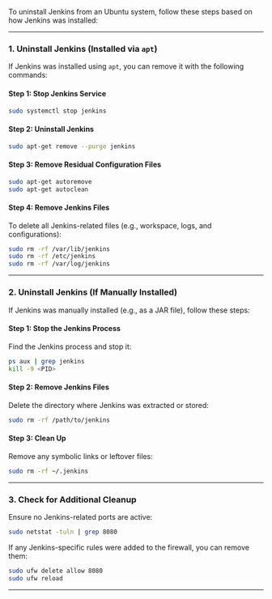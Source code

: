 To uninstall Jenkins from an Ubuntu system, follow these steps based on how Jenkins was installed:

---

### **1. Uninstall Jenkins (Installed via `apt`)**
If Jenkins was installed using `apt`, you can remove it with the following commands:

#### **Step 1: Stop Jenkins Service**
```bash
sudo systemctl stop jenkins
```

#### **Step 2: Uninstall Jenkins**
```bash
sudo apt-get remove --purge jenkins
```

#### **Step 3: Remove Residual Configuration Files**
```bash
sudo apt-get autoremove
sudo apt-get autoclean
```

#### **Step 4: Remove Jenkins Files**
To delete all Jenkins-related files (e.g., workspace, logs, and configurations):
```bash
sudo rm -rf /var/lib/jenkins
sudo rm -rf /etc/jenkins
sudo rm -rf /var/log/jenkins
```

---

### **2. Uninstall Jenkins (If Manually Installed)**
If Jenkins was manually installed (e.g., as a JAR file), follow these steps:

#### **Step 1: Stop the Jenkins Process**
Find the Jenkins process and stop it:
```bash
ps aux | grep jenkins
kill -9 <PID>
```

#### **Step 2: Remove Jenkins Files**
Delete the directory where Jenkins was extracted or stored:
```bash
sudo rm -rf /path/to/jenkins
```

#### **Step 3: Clean Up**
Remove any symbolic links or leftover files:
```bash
sudo rm -rf ~/.jenkins
```

---

### **3. Check for Additional Cleanup**
Ensure no Jenkins-related ports are active:
```bash
sudo netstat -tuln | grep 8080
```

If any Jenkins-specific rules were added to the firewall, you can remove them:
```bash
sudo ufw delete allow 8080
sudo ufw reload
```

---
